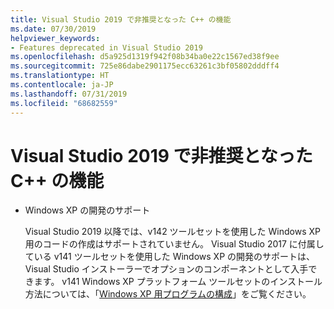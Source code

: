 ```yaml
---
title: Visual Studio 2019 で非推奨となった C++ の機能
ms.date: 07/30/2019
helpviewer_keywords:
- Features deprecated in Visual Studio 2019
ms.openlocfilehash: d5a925d1319f942f08b34ba0e22c1567ed38f9ee
ms.sourcegitcommit: 725e86dabe2901175ecc63261c3bf05802dddff4
ms.translationtype: HT
ms.contentlocale: ja-JP
ms.lasthandoff: 07/31/2019
ms.locfileid: "68682559"
---
```

# <a name="c-features-deprecated-in-visual-studio-2019"></a>Visual Studio 2019 で非推奨となった C++ の機能

- Windows XP の開発のサポート

  Visual Studio 2019 以降では、v142 ツールセットを使用した Windows XP 用のコードの作成はサポートされていません。 Visual Studio 2017 に付属している v141 ツールセットを使用した Windows XP の開発のサポートは、Visual Studio インストーラーでオプションのコンポーネントとして入手できます。 v141 Windows XP プラットフォーム ツールセットのインストール方法については、「[Windows XP 用プログラムの構成](../build/configuring-programs-for-windows-xp.md)」をご覧ください。